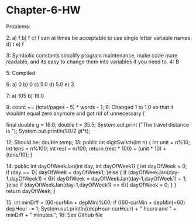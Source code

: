 Chapter-6-HW
============

 Problems:
 
 2: 
  a) f
  b) f
  c) f can at times be acceptable to use single letter variable names
  d) t
  e) f 
  
3: Symbolic constants simplify program maintenance, make code more readable, and its easy to change them into variables if you need to. 
4:
 B

5:
  Compiled
  
6:
 a) 0
 b) 0
 c) 5.0
 d) 5.0 
 e) 3
 
7:
 a) 105
 b) 19.0

8:
  count += (total/pages - 5) * words - 1;
9:
  Changed 1 to 1.0 so that it wouldnt equal zero anymore and got rid of unnecessary (
  
  final double g = 16.0;
  double t = 35.5;
  System.out.print ("The travel distance is ");
  System.out.println(1.0/2 *g*t*t);
  
12:
  Should be: 
     double temp;
13:
public int digitSwitch(int n) {
  int unit = n%10;
  int tens = n%100;
  int rest = n/100;
  return (rest * 100) + (unit * 10) + (tens/10);
}

14:
	public int dayOfWeekJan(int day, int dayOfWeek1) {
		int dayOfWeek = 0;
		if (day == 1){
			dayOfWeek = dayOfWeek1;
		}else {
			if (dayOfWeekJan(day-1,dayOfWeek1) < 6){
				dayOfWeek = dayOfWeekJan(day-1,dayOfWeek1) + 1;
			}else if (dayOfWeekJan(day-1,dayOfWeek1) == 6){
				dayOfWeek = 0;
			}
		}
		return dayOfWeek;
	}
	
15:
 int minDiff = (60-curMin + depMin)%60;
 if ((60-curMin + depMin)<60) depHour -= 1; 
 System.out.println((depHour-curHour) + " hours and " + minDiff + " minutes.";
16:
  See Github file
